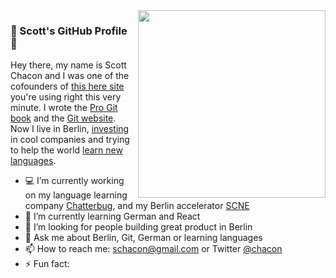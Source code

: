 <img width="300px" align="right" src="https://user-images.githubusercontent.com/70/88545351-2adc5a80-d01b-11ea-8b1d-940d411e1b3a.jpg"/>

### 👋 Scott's GitHub Profile 👋

Hey there, my name is Scott Chacon and I was one of the cofounders of [this here site](https://github.com) you're using right this very minute. I wrote the [Pro Git book](https://git-scm.com/book/en/v2) and the [Git website](https://git-scm.com/). Now I live in Berlin, [investing](https://scne.io) in cool companies and trying to help the world [learn new languages](https://chatterbug.com).

- 💻 I’m currently working on my language learning company [Chatterbug](https://chatterbug.com), and my Berlin accelerator [SCNE](https://scne.io)
- 🌱 I’m currently learning German and React
- 🤔 I’m looking for people building great product in Berlin
- 💬 Ask me about Berlin, Git, German or learning languages
- 📫 How to reach me: schacon@gmail.com or Twitter [@chacon](twitter.com/chacon)
- ⚡ Fun fact: 
